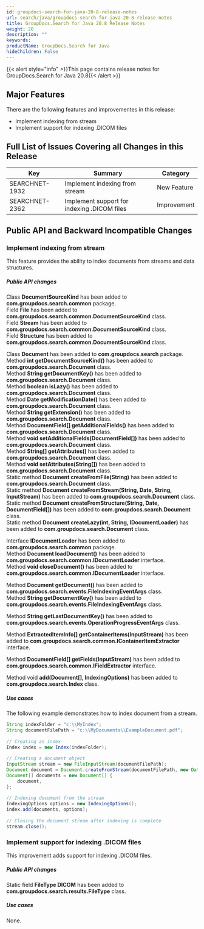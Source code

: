 ```yaml
---
id: groupdocs-search-for-java-20-8-release-notes
url: search/java/groupdocs-search-for-java-20-8-release-notes
title: GroupDocs.Search for Java 20.8 Release Notes
weight: 20
description: ""
keywords: 
productName: GroupDocs.Search for Java
hideChildren: False
---
```

{{< alert style="info" >}}This page contains release notes for GroupDocs.Search for Java 20.8{{< /alert >}}

## Major Features

There are the following features and improvementes in this release:

- Implement indexing from stream
- Implement support for indexing .DICOM files

## Full List of Issues Covering all Changes in this Release

| Key | Summary | Category |
| --- | --- | --- |
| SEARCHNET-1932 | Implement indexing from stream | New Feature |
| SEARCHNET-2362 | Implement support for indexing .DICOM files | Improvement |

## Public API and Backward Incompatible Changes

### Implement indexing from stream

This feature provides the ability to index documents from streams and data structures.

##### Public API changes

Class **DocumentSourceKind** has been added to **com.groupdocs.search.common** package.  
Field **File** has been added to **com.groupdocs.search.common.DocumentSourceKind** class.  
Field **Stream** has been added to **com.groupdocs.search.common.DocumentSourceKind** class.  
Field **Structure** has been added to **com.groupdocs.search.common.DocumentSourceKind** class.

Class **Document** has been added to **com.groupdocs.search** package.  
Method **int getDocumentSourceKind()** has been added to **com.groupdocs.search.Document** class.  
Method **String getDocumentKey()** has been added to **com.groupdocs.search.Document** class.  
Method **boolean isLazy()** has been added to **com.groupdocs.search.Document** class.  
Method **Date getModificationDate()** has been added to **com.groupdocs.search.Document** class.  
Method **String getExtension()** has been added to **com.groupdocs.search.Document** class.  
Method **DocumentField[] getAdditionalFields()** has been added to **com.groupdocs.search.Document** class.  
Method **void setAdditionalFields(DocumentField[])** has been added to **com.groupdocs.search.Document** class.  
Method **String[] getAttributes()** has been added to **com.groupdocs.search.Document** class.  
Method **void setAttributes(String[])** has been added to **com.groupdocs.search.Document** class.  
Static method **Document createFromFile(String)** has been added to **com.groupdocs.search.Document** class.  
Static method **Document createFromStream(String, Date, String, InputStream)** has been added to **com.groupdocs.search.Document** class.  
Static method **Document createFromStructure(String, Date, DocumentField[])** has been added to **com.groupdocs.search.Document** class.  
Static method **Document createLazy(int, String, IDocumentLoader)** has been added to **com.groupdocs.search.Document** class.

Interface **IDocumentLoader** has been added to **com.groupdocs.search.common** package.  
Method **Document loadDocument()** has been added to **com.groupdocs.search.common.IDocumentLoader** interface.  
Method **void closeDocument()** has been added to **com.groupdocs.search.common.IDocumentLoader** interface.

Method **Document getDocument()** has been added to **com.groupdocs.search.events.FileIndexingEventArgs** class.  
Method **String getDocumentKey()** has been added to **com.groupdocs.search.events.FileIndexingEventArgs** class.

Method **String getLastDocumentKey()** has been added to **com.groupdocs.search.events.OperationProgressEventArgs** class.

Method **ExtractedItemInfo[] getContainerItems(InputStream)** has been added to **com.groupdocs.search.common.IContainerItemExtractor** interface.

Method **DocumentField[] getFields(InputStream)** has been added to **com.groupdocs.search.common.IFieldExtractor** interface.

Method void **add(Document[], IndexingOptions)** has been added to **com.groupdocs.search.Index** class.

##### Use cases

The following example demonstrates how to index document from a stream.


```java
String indexFolder = "c:\\MyIndex";
String documentFilePath = "c:\\MyDocuments\\ExampleDocument.pdf";
 
// Creating an index
Index index = new Index(indexFolder);
 
// Creating a document object
InputStream stream = new FileInputStream(documentFilePath);
Document document = Document.createFromStream(documentFilePath, new Date(), ".pdf", stream);
Document[] documents = new Document[] {
    document,
};
 
// Indexing document from the stream
IndexingOptions options = new IndexingOptions();
index.add(documents, options);
 
// Closing the document stream after indexing is complete
stream.close();
```

### Implement support for indexing .DICOM files

This improvement adds support for indexing .DICOM files.

##### Public API changes

Static field **FileType DICOM** has been added to **com.groupdocs.search.results.FileType** class.

##### Use cases

None.


